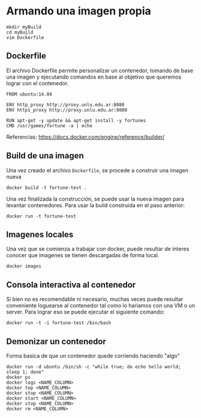 # Armando una imagen propia

```
mkdir myBuild
cd myBuild
vim Dockerfile
```

## Dockerfile

El archivo Dockerfile permite personalizar un contenedor, tomando de base una 
imagen y ejecutando comandos en base al objetivo que queremos lograr con el 
contenedor. 

```
FROM ubuntu:14.04

ENV http_proxy http://proxy.unlu.edu.ar:8080
ENV https_proxy http://proxy.unlu.edu.ar:8080

RUN apt-get -y update && apt-get install -y fortunes
CMD /usr/games/fortune -a | echo
```

Referencias: https://docs.docker.com/engine/reference/builder/

## Build de una imagen

Una vez creado el archivo `Dockerfile`, se procede a construir una imagen nueva

```
docker build -t fortune-test .
```

Una vez finalizada la construcción, se puede usar la nueva imagen para 
levantar contenedores. Para usar la build construida en el paso anterior:

```
docker run -t fortune-test
```

## Imagenes locales

Una vez que se comienza a trabajar con docker, puede resultar de interes
conocer que imagenes se tienen descargadas de forma local.

```
docker images
```

## Consola interactiva al contenedor

Si bien no es recomendable ni necesario, muchas veces puede resultar 
conveniente loguearse al contenedor tal como lo hariamos con una VM o
un server. Para lograr eso se puede ejecutar el siguiente comando:

```
docker run -t -i fortune-test /bin/bash
```

## Demonizar un contenedor

Forma basica de que un contenedor quede corriendo haciendo "algo"

```
docker run -d ubuntu /bin/sh -c "while true; do echo hello world; sleep 1; done"
docker ps
docker logs <NAME_COLUMN>
docker top <NAME_COLUMN>
docker stop <NAME_COLUMN>
docker start <NAME_COLUMN>
docker stop <NAME_COLUMN>
docker rm <NAME_COLUMN>
```


